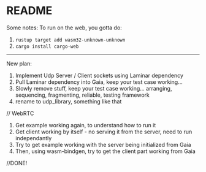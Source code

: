 # README #

Some notes:
To run on the web, you gotta do:
1. `rustup target add wasm32-unknown-unknown`
1. `cargo install cargo-web`

----

New plan:

1. Implement Udp Server / Client sockets using Laminar dependency
2. Pull Laminar dependency into Gaia, keep your test case working...
3. Slowly remove stuff, keep your test case working...
        arranging, sequencing, fragmenting, reliable, testing framework
4. rename to udp_library, something like that

// WebRTC
1. Get example working again, to understand how to run it
2. Get client working by itself - no serving it from the server, need to run independantly
3. Try to get example working with the server being initialized from Gaia
4. Then, using wasm-bindgen, try to get the client part working from Gaia


//DONE!